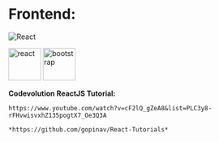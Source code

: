 

# Frontend:
![React](https://www.iconninja.com/files/332/243/605/react-js-react-logo-js-icon.png)

<img src="https://www.iconninja.com/files/332/243/605/react-js-react-logo-js-icon.png" alt="react" width="64"/> <img src="https://upload.wikimedia.org/wikipedia/commons/thumb/b/b2/Bootstrap_logo.svg/301px-Bootstrap_logo.svg.png" alt="bootstrap" width="64"/>


**Codevolution ReactJS Tutorial:**

    https://www.youtube.com/watch?v=cF2lQ_gZeA8&list=PLC3y8-rFHvwisvxhZ135pogtX7_Oe3Q3A

    *https://github.com/gopinav/React-Tutorials*



